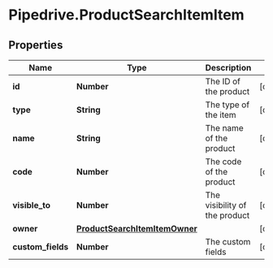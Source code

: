 # Pipedrive.ProductSearchItemItem

## Properties

Name | Type | Description | Notes
------------ | ------------- | ------------- | -------------
**id** | **Number** | The ID of the product | [optional] 
**type** | **String** | The type of the item | [optional] 
**name** | **String** | The name of the product | [optional] 
**code** | **Number** | The code of the product | [optional] 
**visible_to** | **Number** | The visibility of the product | [optional] 
**owner** | [**ProductSearchItemItemOwner**](ProductSearchItemItemOwner.md) |  | [optional] 
**custom_fields** | **Number** | The custom fields | [optional] 


